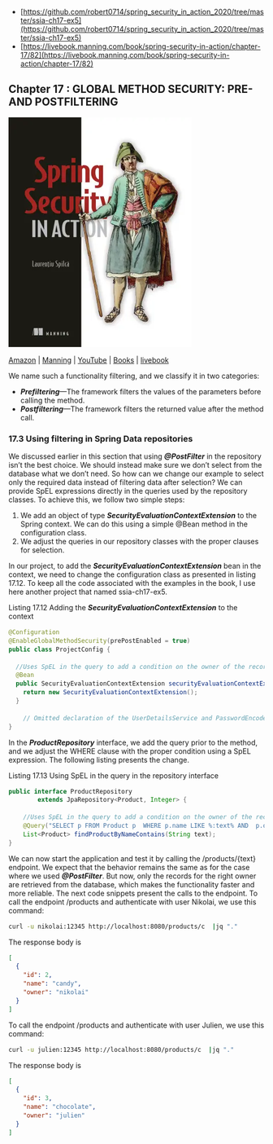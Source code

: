 * [https://github.com/robert0714/spring_security_in_action_2020/tree/master/ssia-ch17-ex5](https://github.com/robert0714/spring_security_in_action_2020/tree/master/ssia-ch17-ex5)
*  [https://livebook.manning.com/book/spring-security-in-action/chapter-17/82](https://livebook.manning.com/book/spring-security-in-action/chapter-17/82) 
## Chapter 17 : GLOBAL METHOD SECURITY: PRE- AND POSTFILTERING
![cover](../../cover.webp) 

[Amazon](https://www.amazon.com/Spring-Security-Action-Laurentiu-Spilca/dp/1617297739) | [Manning](https://www.manning.com/books/spring-security-in-action) | [YouTube](https://t.co/4Or4P12LH2?amp=1) | [Books](https://laurspilca.com/books/) | [livebook](https://livebook.manning.com/book/spring-security-in-action) 

We name such a functionality filtering,
and we classify it in two categories:
* ***Prefiltering***—The framework filters the values of the parameters before calling
the method.
* ***Postfiltering***—The framework filters the returned value after the method call.

### 17.3 Using filtering in Spring Data repositories

We discussed earlier in this section that using ***@PostFilter*** in the repository isn’t the best choice. We should instead make sure we don’t select from the database what we
don’t need. So how can we change our example to select only the required data instead of filtering data after selection? We can provide SpEL expressions directly in the queries used by the repository classes. To achieve this, we follow two simple steps:

1. We add an object of type ***SecurityEvaluationContextExtension*** to the Spring context. We can do this using a simple @Bean method in the configuration class.
2. We adjust the queries in our repository classes with the proper clauses for selection.

In our project, to add the ***SecurityEvaluationContextExtension*** bean in the context, we need to change the configuration class as presented in listing 17.12. To keep all the code associated with the examples in the book, I use here another project that named ssia-ch17-ex5.

Listing 17.12 Adding the ***SecurityEvaluationContextExtension*** to the context
```java
@Configuration
@EnableGlobalMethodSecurity(prePostEnabled = true)
public class ProjectConfig {

  //Uses SpEL in the query to add a condition on the owner of the record
  @Bean
  public SecurityEvaluationContextExtension securityEvaluationContextExtension() {
    return new SecurityEvaluationContextExtension();
  }

    // Omitted declaration of the UserDetailsService and PasswordEncoder
}
```

In the ***ProductRepository*** interface, we add the query prior to the method, and we adjust the WHERE clause with the proper condition using a SpEL expression. The following listing presents the change.

Listing 17.13 Using SpEL in the query in the repository interface
```java
public interface ProductRepository
        extends JpaRepository<Product, Integer> {

    //Uses SpEL in the query to add a condition on the owner of the record
    @Query("SELECT p FROM Product p  WHERE p.name LIKE %:text% AND  p.owner=?#{authentication.name}")
    List<Product> findProductByNameContains(String text);
}
```
We can now start the application and test it by calling the /products/{text} endpoint. We expect that the behavior remains the same as for the case where we used ***@PostFilter***. But now, only the records for the right owner are retrieved from the database, which makes the functionality faster and more reliable. The next code snippets present the calls to the endpoint. To call the endpoint /products and authenticate with user Nikolai, we use this command:

```bash
curl -u nikolai:12345 http://localhost:8080/products/c  |jq "."
```

The response body is
```json
[
  {
    "id": 2,
    "name": "candy",
    "owner": "nikolai"
  }
]
```
To call the endpoint /products and authenticate with user Julien, we use this command:
```bash
curl -u julien:12345 http://localhost:8080/products/c  |jq "."
```

The response body is
```json
[
  {
    "id": 3,
    "name": "chocolate",
    "owner": "julien"
  }
]
```